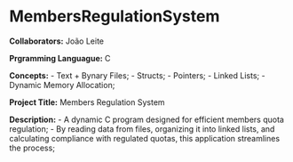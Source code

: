 # MembersRegulationSystem

**Collaborators:** João Leite


**Prgramming Languague:** C

**Concepts:**
	- Text + Bynary Files;
	- Structs;
	- Pointers;
	- Linked Lists;
	- Dynamic Memory Allocation;

**Project Title:** Members Regulation System

**Description:** 
	- A dynamic C program designed for efficient members quota regulation;
	- By reading data from files, organizing it into linked lists, and calculating compliance with regulated quotas, this application streamlines the process;
